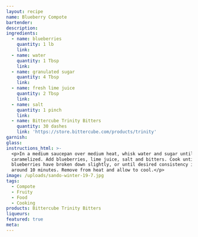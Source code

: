 ```yaml
---
layout: recipe
name: Blueberry Compote
bartender:
description:
ingredients:
  - name: blueberries
    quantity: 1 lb
    link:
  - name: water
    quantity: 1 Tbsp
    link:
  - name: granulated sugar
    quantity: 4 Tbsp
    link:
  - name: fresh lime juice
    quantity: 2 Tbsp
    link:
  - name: salt
    quantity: 1 pinch
    link:
  - name: Bittercube Trinity Bitters
    quantity: 30 dashes
    link: 'https://store.bittercube.com/products/trinity'
garnish:
glass:
instructions_html: >-
  <p>In a medium saucepan over medium heat, whisk water and sugar until slightly
  caramelized. Add blueberries, lime juice, salt and bitters. Cook until
  blueberries have broken down slightly, or until desired consistency is met,
  around 10 minutes. Remove from heat and allow to cool.</p>
image: /uploads/sando-winter-19-7.jpg
tags:
  - Compote
  - Fruity
  - Food
  - Cooking
products: Bittercube Trinity Bitters
liqueurs:
featured: true
meta:
---
```



